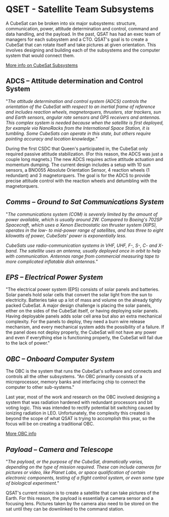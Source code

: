 # QSET - Satellite Team Subsystems

A CubeSat can be broken into six major subsystems: structure, communication, power, attitude determination and control, command and data handling, and the payload. In the past, QSAT has had an exec team of managers for each subsystem and a CTO. QSAT&#39;s goal is to create a CubeSat that can rotate itself and take pictures at given orientation. This involves designing and building each of the subsystems and the computer system that would connect them.

[More info on CubeSat Subsystems](https://www.fictiv.com/blog/posts/satellite-101-what-is-a-cubesat#:~:text=A%20CubeSat%20contains%20many%20components,data%20handling%2C%20and%20the%20payload.)

## ADCS – Attitude determination and Control System

&quot;_The attitude determination and control system (ADCS) controls the orientation of the CubeSat with respect to an inertial frame of reference and includes reaction wheels, magnetorquers, thrusters, star trackers, sun and Earth sensors, angular rate sensors and GPS receivers and antennas. This complex system is needed because when the satellite is first deployed, for example via NanoRacks from the International Space Station, it is tumbling. Some CubeSats can operate in this state, but others require pointing accuracy and location knowledge.&quot;_

During the first CSDC that Queen&#39;s participated in, the CubeSat only required passive attitude stabilization. (For this reason, the ADCS was just a couple long magnets.) The new ADCS requires active attitude actuation and momentum dumping. The current design includes a setup with 10 sun sensors, a BNO055 Absolute Orientation Sensor, 4 reaction wheels (1 redundant) and 3 magnetorquers. The goal is for the ADCS to provide precise attitude control with the reaction wheels and detumbling with the magnetorquers.

## _Comms – Ground to Sat Communications System_

&quot;_The communications system (COM) is severely limited by the amount of power available, which is usually around 2W. Compared to Boeing&#39;s 702SP Spacecraft, which uses a Xenon Electrostatic ion thruster system (XIPS), operates in the low- to mid-power range of satellites, and has three to eight kilowatts of power, CubeSats&#39; power is exponentially less._

_CubeSats use radio-communication systems in VHF, UHF, F-, S-, C- and X-band. The satellite uses an antenna, usually deployed once in orbit to help with communication. Antennas range from commercial measuring tape to more complicated inflatable dish antennas.&quot;_

## _EPS – Electrical Power System_

&quot;The electrical power system (EPS) consists of solar panels and batteries. Solar panels hold solar cells that convert the solar light from the sun to electricity. Batteries take up a lot of mass and volume on the already tightly packed CubeSat. A major design challenge is placing the solar panels, either on the sides of the CubeSat itself, or having deploying solar panels. Having deployable panels adds solar cell area but also an extra mechanical complexity. For the panels to deploy, they need a burn wire release mechanism, and every mechanical system adds the possibility of a failure. If the panel does not deploy properly, the CubeSat will not have any power and even if everything else is functioning properly, the CubeSat will fail due to the lack of power.&quot;

## _OBC – Onboard Computer System_

The OBC is the system that runs the CubeSat&#39;s software and connects and controls all the other subsystems. &quot;An OBC primarily consists of a microprocessor, memory banks and interfacing chip to connect the computer to other sub-systems.&quot;

Last year, most of the work and research on the OBC involved designing a system that was radiation hardened with redundant processors and bit voting logic. This was intended to rectify potential bit switching caused by ionizing radiation in LEO. Unfortunately, the complexity this created is beyond the scope of what QSAT is trying to accomplish this year, so the focus will be on creating a traditional OBC.

[More OBC info](https://blog.satsearch.co/2020-03-11-overview-of-on-board-computers-available-on-the-global-space-marketplace)

## _Payload – Camera and Telescope_

&quot;_The payload, or the purpose of the CubeSat, dramatically varies, depending on the type of mission required. These can include cameras for pictures or video, like Planet Labs, or space qualification of certain electronic components, testing of a flight control system, or even some type of biological experiment.&quot;_

QSAT&#39;s current mission is to create a satellite that can take pictures of the Earth. For this reason, the payload is essentially a camera sensor and a focusing lens. Pictures taken by the camera also need to be stored on the sat until they can be downlinked to the command station.
